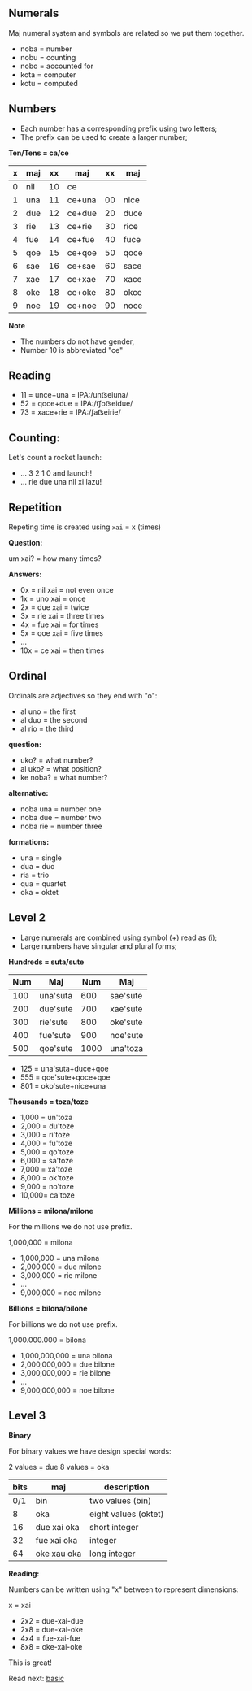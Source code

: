 ## Numerals 

Maj numeral system and symbols are related so we put them together.

* noba = number
* nobu = counting
* nobo = accounted for
* kota = computer
* kotu = computed

## Numbers

* Each number has a corresponding prefix using two letters;
* The prefix can be used to create a larger number;


**Ten/Tens = ca/ce** 

x | maj  | xx | maj      | xx | maj   |
--|------|----|----------|----|-------|
0 | nil  | 10 | ce       |    |       |
1 | una  | 11 | ce+una   | 00 | nice  |
2 | due  | 12 | ce+due   | 20 | duce  |
3 | rie  | 13 | ce+rie   | 30 | rice  |
4 | fue  | 14 | ce+fue   | 40 | fuce  |
5 | qoe  | 15 | ce+qoe   | 50 | qoce  |
6 | sae  | 16 | ce+sae   | 60 | sace  |
7 | xae  | 17 | ce+xae   | 70 | xace  |
8 | oke  | 18 | ce+oke   | 80 | okce  |
9 | noe  | 19 | ce+noe   | 90 | noce  | 

**Note** 

* The numbers do not have gender,
* Number 10 is abbreviated "ce"

## Reading 

* 11 = unce+una = IPA:/unt͡seiuna/ 
* 52 = qoce+due = IPA:/t͡ʃot͡seidue/
* 73 = xace+rie = IPA:/ʃat͡seirie/

## Counting:

Let's count a rocket launch:

* ... 3 2 1 0 and launch!
* ... rie due una nil xi lazu!
                                         
## Repetition
         
Repeting time is created using `xai` = x (times)

**Question:** 

um xai?   = how many times?

**Answers:**

* 0x  = nil xai = not even once
* 1x  = uno xai = once
* 2x  = due xai = twice
* 3x  = rie xai = three times
* 4x  = fue xai = for times
* 5x  = qoe xai = five times
* ...
* 10x = ce xai = then times
          
## Ordinal

Ordinals are adjectives so they end with "o":

* al uno = the first
* al duo = the second
* al rio = the third

**question:**

* uko? = what number?
* al uko?  = what position?
* ke noba? = what number?

**alternative:**

* noba una = number one
* noba due = number two
* noba rie = number three

**formations:**

* una = single
* dua = duo
* ria = trio
* qua = quartet
* oka = oktet

## Level 2

* Large numerals are combined using symbol (+) read as (i);
* Large numbers have singular and plural forms;

**Hundreds = suta/sute**

 Num |  Maj       |  Num | Maj
-----|------------|------|-------------
 100 |  una'suta  |  600 |  sae'sute
 200 |  due'sute  |  700 |  xae'sute
 300 |  rie'sute  |  800 |  oke'sute
 400 |  fue'sute  |  900 |  noe'sute
 500 |  qoe'sute  | 1000 |  una'toza

* 125 = una'suta+duce+qoe
* 555 = qoe'sute+qoce+qoe
* 801 = oko'sute+nice+una


**Thousands = toza/toze**

* 1,000 = un'toza
* 2,000 = du'toze
* 3,000 = ri'toze
* 4,000 = fu'toze
* 5,000 = qo'toze
* 6,000 = sa'toze
* 7,000 = xa'toze
* 8,000 = ok'toze
* 9,000 = no'toze
* 10,000= ca'toze


**Millions  = milona/milone**

For the millions we do not use prefix.

1,000,000  = milona

* 1,000,000 = una milona
* 2,000,000 = due milone
* 3,000,000 = rie milone
* ...
* 9,000,000 = noe milone


**Billions = bilona/bilone**

For billions we do not use prefix.

1,000.000.000   = bilona


* 1,000,000,000 = una bilona
* 2,000,000,000 = due bilone
* 3,000,000,000 = rie bilone
* ...
* 9,000,000,000 = noe bilone

## Level 3

**Binary**

For binary values we have design special words:

2 values = due
8 values = oka

bits| maj            | description
----|----------------|----------------------
0/1 | bin            | two values (bin)
8   | oka            | eight values (oktet)
16  | due xai oka    | short integer
32  | fue xai oka    | integer
64  | oke xau oka    | long integer

**Reading:** 

Numbers can be written using "x" between to represent dimensions:

x = xai

* 2x2 = due-xai-due
* 2x8 = due-xai-oke
* 4x4 = fue-xai-fue
* 8x8 = oke-xai-oke

This is great!

Read next: [basic](basic.md)
